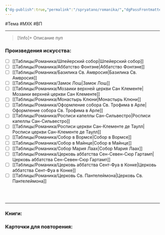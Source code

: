 ```yaml
---
{"dg-publish":true,"permalink":"/spryatano/romanika/","dgPassFrontmatter":true}
---
```


#Тема #МХК #ВП 

---

> [!info]+ Описание
> пуп
### Произведения искусства:
- [ ] [[Таблицы/Романика/Шпейерский собор\|Шпейерский собор]]
- [ ] [[Таблицы/Романика/Аббатство Фонтэне\|Аббатство Фонтэне]]
- [ ] [[Таблицы/Романика/Базилика Св. Амвросия\|Базилика Св. Амвросия]]
- [ ] [[Таблицы/Романика/Замок Лош\|Замок Лош]]
- [ ] [[Таблицы/Романика/Мозаики верхней церкви Сан Клементе\|Мозаики верхней церкви Сан Клементе]]
- [ ] [[Таблицы/Романика/Монастырь Клюни\|Монастырь Клюни]]
- [ ] [[Таблицы/Романика/Оформление собора Св. Трофима в Арле\|Оформление собора Св. Трофима в Арле]]
- [ ] [[Таблицы/Романика/Росписи капеллы Сан-Сильвестро\|Росписи капеллы Сан-Сильвестро]]
- [ ] [[Таблицы/Романика/Росписи церкви Сан-Клементе де Таулл\|Росписи церкви Сан-Клементе де Таулл]]
- [ ] [[Таблицы/Романика/Собор в Вормсе\|Собор в Вормсе]]
- [ ] [[Таблицы/Романика/Собор в Майнце\|Собор в Майнце]]
- [ ] [[Таблицы/Романика/Собор Мария Лаах\|Собор Мария Лаах]]
- [ ] [[Таблицы/Романика/Церковь аббатства Сен-Севен-Сюр Гартамп\|Церковь аббатства Сен-Севен-Сюр Гартамп]]
- [ ] [[Таблицы/Романика/Церковь аббатства Сент-Фуа в Конке\|Церковь аббатства Сент-Фуа в Конке]]
- [ ] [[Таблицы/Романика/Церковь Св. Пантелеймона\|Церковь Св. Пантелеймона]]
### ㅤ
---

### Книги:
### Карточки для повторения: